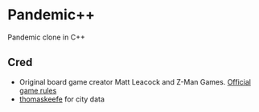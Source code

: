 # Pandemic++

Pandemic clone in C++

## Cred

* Original board game creator Matt Leacock and Z-Man Games. [Official game rules](https://images-cdn.zmangames.com/us-east-1/filer_public/25/12/251252dd-1338-4f78-b90d-afe073c72363/zm7101_pandemic_rules.pdf)
* [thomaskeefe](https://github.com/thomaskeefe/pydemic/blob/master/city_map_adj_list_data.txt) for city data
